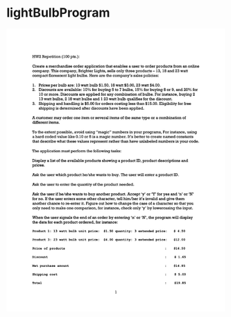 # lightBulbProgram

<img src="https://github.com/miloosterman/lightBulbProgram/blob/main/instructions.jpg">
